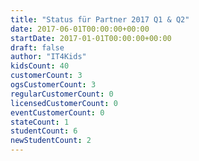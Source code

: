 ```yaml
---
title: "Status für Partner 2017 Q1 & Q2"
date: 2017-06-01T00:00:00+00:00
startDate: 2017-01-01T00:00:00+00:00
draft: false
author: "IT4Kids"
kidsCount: 40
customerCount: 3
ogsCustomerCount: 3
regularCustomerCount: 0
licensedCustomerCount: 0
eventCustomerCount: 0
stateCount: 1
studentCount: 6
newStudentCount: 2
---
```

